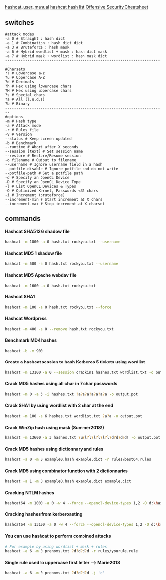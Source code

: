 
[hashcat\_user\_manual](https://doc.callmematthi.eu/static/webArticles/hashcat_user_manual.pdf)
[hashcat hash list](https://hashcat.net/wiki/doku.php?id=example_hashes)
[Offensive Security Cheatsheet](https://cheatsheet.haax.fr/passcracking-hashfiles/hashcat_cheatsheet/)

## switches
```shell
#attack modes
-a 0 # Straight : hash dict
-a 1 # Combination : hash dict dict
-a 3 # Bruteforce : hash mask
-a 6 # Hybrid wordlist + mask : hash dict mask
-a 7 # Hybrid mask + wordlist : hash mask dict
------------------------------------------------------------------------
#Charsets 
?l # Lowercase a-z
?u # Uppercase A-Z
?d # Decimals
?h # Hex using lowercase chars
?H # Hex using uppercase chars
?s # Special chars
?a # All (l,u,d,s)
?b # Binary
------------------------------------------------------------------------
#options
-m # Hash type
-a # Attack mode
-r # Rules file
-V # Version
--status # Keep screen updated
-b # Benchmark
--runtime # Abort after X seconds
--session [text] # Set session name
--restore # Restore/Resume session
-o filename # Output to filename
--username # Ignore username field in a hash
--potfile-disable # Ignore potfile and do not write
--potfile-path # Set a potfile path
-d # Specify an OpenCL Device
-D # Specify an OpenCL Device Type
-l # List OpenCL Devices & Types
-O # Optimized Kernel, Passwords <32 chars
-i # Increment (bruteforce)
--increment-min # Start increment at X chars
--increment-max # Stop increment at X charset 
```

## commands

#### Hashcat SHA512 $6$ shadow file
```bash
hashcat -m 1800 -a 0 hash.txt rockyou.txt --username
```

#### Hashcat MD5 $1$ shadow file
```bash
hashcat -m 500 -a 0 hash.txt rockyou.txt --username
```

#### Hashcat MD5 Apache webdav file
```bash
hashcat -m 1600 -a 0 hash.txt rockyou.txt
```

#### Hashcat SHA1
```bash
hashcat -m 100 -a 0 hash.txt rockyou.txt --force
```

#### Hashcat Wordpress
```bash
hashcat -m 400 -a 0 --remove hash.txt rockyou.txt
```

#### Benchmark MD4 hashes
```bash
hashcat -b -m 900
```

#### Create a hashcat session to hash Kerberos 5 tickets using wordlist
```bash
hashcat -m 13100 -a 0 --session crackin1 hashes.txt wordlist.txt -o output.pot
```

#### Crack MD5 hashes using all char in 7 char passwords
```bash
hashcat -m 0 -a 3 -i hashes.txt ?a?a?a?a?a?a?a -o output.pot
```

#### Crack SHA1 by using wordlist with 2 char at the end 
```bash
hashcat -m 100 -a 6 hashes.txt wordlist.txt ?a?a -o output.pot
```

#### Crack WinZip hash using mask (Summer2018!)
```bash
hashcat -m 13600 -a 3 hashes.txt ?u?l?l?l?l?l?l?d?d?d?d! -o output.pot
```

#### Crack MD5 hashes using dictionnary and rules
```bash
hashcat -a 0 -m 0 example0.hash example.dict -r rules/best64.rules
```

#### Crack MD5 using combinator function with 2 dictionnaries
```bash
hashcat -a 1 -m 0 example0.hash example.dict example.dict
```

#### Cracking NTLM hashes
```bash
hashcat64 -m 1000 -a 0 -w 4 --force --opencl-device-types 1,2 -O d:\hashsample.hash "d:\WORDLISTS\realuniq.lst" -r OneRuleToRuleThemAll.rule
```

#### Cracking hashes from kerberoasting
```bash 
hashcat64 -m 13100 -a 0 -w 4 --force --opencl-device-types 1,2 -O d:\krb5tgs.hash d:\WORDLISTS\realhuman_phill.txt -r OneRuleToRuleThemAll.rule
```

#### You can use hashcat to perform combined attacks
```bash 
# For example by using wordlist + mask + rules
hashcat -a 6 -m 0 prenoms.txt ?d?d?d?d -r rules/yourule.rule
```

#### Single rule used to uppercase first letter --> Marie2018
```bash 
hashcat -a 6 -m 0 prenoms.txt ?d?d?d?d -j 'c'
```
